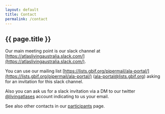 ```yaml
---
layout: default
title: Contact
permalink: /contact
---
```


## {{ page.title }}

Our main meeting point is our slack channel at [https://atlaslivingaustralia.slack.com/](https://atlaslivingaustralia.slack.com/).

You can use our mailing list [https://lists.gbif.org/pipermail/ala-portal/](https://lists.gbif.org/pipermail/ala-portal/) ([ala-portal@lists.gbif.org](mailto:ala-portal@lists.gbif.org)) asking for an invitation for this slack channel.

Also you can ask us for a slack invitation via a DM to our twitter [@livingatlases](https://twitter.com/livingatlases) account indicating to us your email.

See also other contacts in our [participants](/participants) page.
